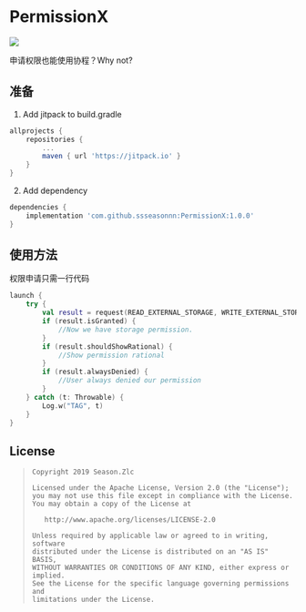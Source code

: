 # PermissionX

[![](https://jitpack.io/v/ssseasonnn/PermissionX.svg)](https://jitpack.io/#ssseasonnn/PermissionX)

申请权限也能使用协程？Why not?

## 准备

1. Add jitpack to build.gradle
```gradle
allprojects {
    repositories {
        ...
        maven { url 'https://jitpack.io' }
    }
}
```

2.  Add dependency

```gradle
dependencies {
	implementation 'com.github.ssseasonnn:PermissionX:1.0.0'
}
```

## 使用方法

权限申请只需一行代码

```kotlin
launch {
    try {
        val result = request(READ_EXTERNAL_STORAGE, WRITE_EXTERNAL_STORAGE)
        if (result.isGranted) {
            //Now we have storage permission.
        }
        if (result.shouldShowRational) {
            //Show permission rational
        }
        if (result.alwaysDenied) {
            //User always denied our permission
        }
    } catch (t: Throwable) {
        Log.w("TAG", t)
    }
}
```

## License

> ```
> Copyright 2019 Season.Zlc
>
> Licensed under the Apache License, Version 2.0 (the "License");
> you may not use this file except in compliance with the License.
> You may obtain a copy of the License at
>
>    http://www.apache.org/licenses/LICENSE-2.0
>
> Unless required by applicable law or agreed to in writing, software
> distributed under the License is distributed on an "AS IS" BASIS,
> WITHOUT WARRANTIES OR CONDITIONS OF ANY KIND, either express or implied.
> See the License for the specific language governing permissions and
> limitations under the License.
> ```
